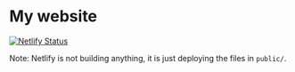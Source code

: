 # My website
 
[![Netlify Status](https://api.netlify.com/api/v1/badges/bbcee39c-07cb-47c5-946b-384bca13c8df/deploy-status)](https://app.netlify.com/sites/joernahrens/deploys)

Note: Netlify is not building anything, it is just deploying the files in `public/`.
